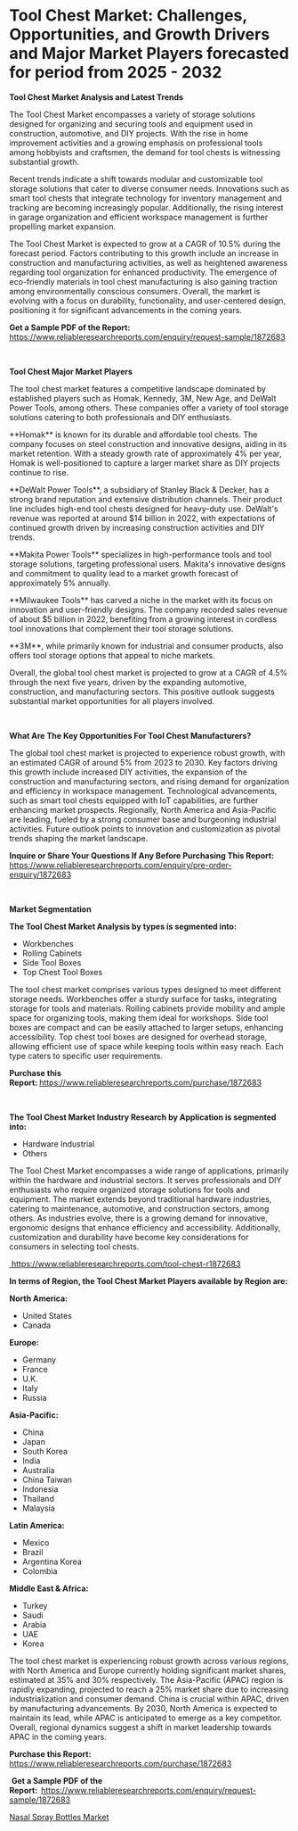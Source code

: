 <p><h1>Tool Chest Market: Challenges, Opportunities, and Growth Drivers and Major Market Players forecasted for period from 2025 - 2032</h1></p><p><strong>Tool Chest Market Analysis and Latest Trends</strong></p>
<p><p>The Tool Chest Market encompasses a variety of storage solutions designed for organizing and securing tools and equipment used in construction, automotive, and DIY projects. With the rise in home improvement activities and a growing emphasis on professional tools among hobbyists and craftsmen, the demand for tool chests is witnessing substantial growth.</p><p>Recent trends indicate a shift towards modular and customizable tool storage solutions that cater to diverse consumer needs. Innovations such as smart tool chests that integrate technology for inventory management and tracking are becoming increasingly popular. Additionally, the rising interest in garage organization and efficient workspace management is further propelling market expansion.</p><p>The Tool Chest Market is expected to grow at a CAGR of 10.5% during the forecast period. Factors contributing to this growth include an increase in construction and manufacturing activities, as well as heightened awareness regarding tool organization for enhanced productivity. The emergence of eco-friendly materials in tool chest manufacturing is also gaining traction among environmentally conscious consumers. Overall, the market is evolving with a focus on durability, functionality, and user-centered design, positioning it for significant advancements in the coming years.</p></p>
<p><strong>Get a Sample PDF of the Report:&nbsp;</strong> <a href="https://www.reliableresearchreports.com/enquiry/request-sample/1872683?utm_campaign=3110&utm_medium=2&utm_source=Github&utm_content=ia&utm_term=04042025&utm_id=tool-chest">https://www.reliableresearchreports.com/enquiry/request-sample/1872683</a></p>
<p>&nbsp;</p>
<p><strong>Tool Chest Major Market Players</strong></p>
<p><p>The tool chest market features a competitive landscape dominated by established players such as Homak, Kennedy, 3M, New Age, and DeWalt Power Tools, among others. These companies offer a variety of tool storage solutions catering to both professionals and DIY enthusiasts.</p><p>**Homak** is known for its durable and affordable tool chests. The company focuses on steel construction and innovative designs, aiding in its market retention. With a steady growth rate of approximately 4% per year, Homak is well-positioned to capture a larger market share as DIY projects continue to rise.</p><p>**DeWalt Power Tools**, a subsidiary of Stanley Black & Decker, has a strong brand reputation and extensive distribution channels. Their product line includes high-end tool chests designed for heavy-duty use. DeWalt's revenue was reported at around $14 billion in 2022, with expectations of continued growth driven by increasing construction activities and DIY trends.</p><p>**Makita Power Tools** specializes in high-performance tools and tool storage solutions, targeting professional users. Makita's innovative designs and commitment to quality lead to a market growth forecast of approximately 5% annually. </p><p>**Milwaukee Tools** has carved a niche in the market with its focus on innovation and user-friendly designs. The company recorded sales revenue of about $5 billion in 2022, benefiting from a growing interest in cordless tool innovations that complement their tool storage solutions.</p><p>**3M**, while primarily known for industrial and consumer products, also offers tool storage options that appeal to niche markets. </p><p>Overall, the global tool chest market is projected to grow at a CAGR of 4.5% through the next five years, driven by the expanding automotive, construction, and manufacturing sectors. This positive outlook suggests substantial market opportunities for all players involved.</p></p>
<p>&nbsp;</p>
<p><strong>What Are The Key Opportunities For Tool Chest Manufacturers?</strong></p>
<p><p>The global tool chest market is projected to experience robust growth, with an estimated CAGR of around 5% from 2023 to 2030. Key factors driving this growth include increased DIY activities, the expansion of the construction and manufacturing sectors, and rising demand for organization and efficiency in workspace management. Technological advancements, such as smart tool chests equipped with IoT capabilities, are further enhancing market prospects. Regionally, North America and Asia-Pacific are leading, fueled by a strong consumer base and burgeoning industrial activities. Future outlook points to innovation and customization as pivotal trends shaping the market landscape.</p></p>
<p><strong>Inquire or Share Your Questions If Any Before Purchasing This Report:</strong> <a href="https://www.reliableresearchreports.com/enquiry/pre-order-enquiry/1872683?utm_campaign=3110&utm_medium=2&utm_source=Github&utm_content=ia&utm_term=04042025&utm_id=tool-chest">https://www.reliableresearchreports.com/enquiry/pre-order-enquiry/1872683</a></p>
<p>&nbsp;</p>
<p><strong>Market Segmentation</strong></p>
<p><strong>The Tool Chest Market Analysis by types is segmented into:</strong></p>
<p><ul><li>Workbenches</li><li>Rolling Cabinets</li><li>Side Tool Boxes</li><li>Top Chest Tool Boxes</li></ul></p>
<p><p>The tool chest market comprises various types designed to meet different storage needs. Workbenches offer a sturdy surface for tasks, integrating storage for tools and materials. Rolling cabinets provide mobility and ample space for organizing tools, making them ideal for workshops. Side tool boxes are compact and can be easily attached to larger setups, enhancing accessibility. Top chest tool boxes are designed for overhead storage, allowing efficient use of space while keeping tools within easy reach. Each type caters to specific user requirements.</p></p>
<p><strong>Purchase this Report:&nbsp;</strong><a href="https://www.reliableresearchreports.com/purchase/1872683?utm_campaign=3110&utm_medium=2&utm_source=Github&utm_content=ia&utm_term=04042025&utm_id=tool-chest">https://www.reliableresearchreports.com/purchase/1872683</a></p>
<p>&nbsp;</p>
<p><strong>The Tool Chest Market Industry Research by Application is segmented into:</strong></p>
<p><ul><li>Hardware Industrial</li><li>Others</li></ul></p>
<p><p>The Tool Chest Market encompasses a wide range of applications, primarily within the hardware and industrial sectors. It serves professionals and DIY enthusiasts who require organized storage solutions for tools and equipment. The market extends beyond traditional hardware industries, catering to maintenance, automotive, and construction sectors, among others. As industries evolve, there is a growing demand for innovative, ergonomic designs that enhance efficiency and accessibility. Additionally, customization and durability have become key considerations for consumers in selecting tool chests.</p></p>
<p><a href="https://www.reliableresearchreports.com/tool-chest-r1872683?utm_campaign=3110&utm_medium=2&utm_source=Github&utm_content=ia&utm_term=04042025&utm_id=tool-chest">&nbsp;https://www.reliableresearchreports.com/tool-chest-r1872683</a></p>
<p><strong>In terms of Region, the Tool Chest Market Players available by Region are:</strong></p>
<p>
    <p> <strong> North America: </strong>
        <ul>
            <li>United States</li>
            <li>Canada</li>
        </ul>
        </p> 
    <p> <strong> Europe: </strong>
        <ul>
            <li>Germany</li>
            <li>France</li>
            <li>U.K.</li>
            <li>Italy</li>
            <li>Russia</li>
        </ul>
        </p> 
    <p> <strong> Asia-Pacific: </strong>
        <ul>
            <li>China</li>
            <li>Japan</li>
            <li>South Korea</li>
            <li>India</li>
            <li>Australia</li>
            <li>China Taiwan</li>
            <li>Indonesia</li>
            <li>Thailand</li>
            <li>Malaysia</li>
        </ul>
        </p> 
    <p> <strong> Latin America: </strong>
        <ul>
            <li>Mexico</li>
            <li>Brazil</li>
            <li>Argentina Korea</li>
            <li>Colombia</li>
        </ul>
        </p> 
    <p> <strong> Middle East & Africa: </strong>
        <ul>
            <li>Turkey</li>
            <li>Saudi</li>
            <li>Arabia</li>
            <li>UAE</li>
            <li>Korea</li>
        </ul>
    </p>
    </p>
<p><p>The tool chest market is experiencing robust growth across various regions, with North America and Europe currently holding significant market shares, estimated at 35% and 30% respectively. The Asia-Pacific (APAC) region is rapidly expanding, projected to reach a 25% market share due to increasing industrialization and consumer demand. China is crucial within APAC, driven by manufacturing advancements. By 2030, North America is expected to maintain its lead, while APAC is anticipated to emerge as a key competitor. Overall, regional dynamics suggest a shift in market leadership towards APAC in the coming years.</p></p>
<p><strong>Purchase this Report: </strong><a href="https://www.reliableresearchreports.com/purchase/1872683?utm_campaign=3110&utm_medium=2&utm_source=Github&utm_content=ia&utm_term=04042025&utm_id=tool-chest">https://www.reliableresearchreports.com/purchase/1872683</a></p>
<p>&nbsp;<strong>Get a Sample PDF of the Report:&nbsp;&nbsp;</strong><a href="https://www.reliableresearchreports.com/enquiry/request-sample/1872683?utm_campaign=3110&utm_medium=2&utm_source=Github&utm_content=ia&utm_term=04042025&utm_id=tool-chest">https://www.reliableresearchreports.com/enquiry/request-sample/1872683</a></p>
<p><strong></strong></p>
<p><p><a href="https://github.com/rianttegang/Market-Research-Report-List-1/blob/main/nasal-spray-bottles-market.md?utm_campaign=3110&utm_medium=2&utm_source=Github&utm_content=ia&utm_term=04042025&utm_id=tool-chest">Nasal Spray Bottles Market</a></p></p>